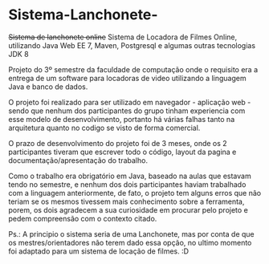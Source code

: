 # Sistema-Lanchonete-
~~Sistema de lanchonete online~~ Sistema de Locadora de Filmes Online, utilizando Java Web EE 7, Maven, Postgresql e algumas outras tecnologias
JDK 8

Projeto do 3º semestre da faculdade de computação onde o requisito era a entrega de um software para locadoras de video utilizando a linguagem Java e banco de dados.

O projeto foi realizado para ser utilizado em navegador - aplicação web - sendo que nenhum dos participantes do grupo tinham experiencia com esse modelo de desenvolvimento, portanto há várias falhas tanto na arquitetura quanto no codigo se visto de forma comercial.

O prazo de desenvolvimento do projeto foi de 3 meses, onde os 2 participantes tiveram que escrever todo o código, layout da pagina e documentação/apresentação do trabalho.

Como o trabalho era obrigatório em Java, baseado na aulas que estavam tendo no semestre, e nenhum dos dois participantes haviam trabalhado com a linguagem anteriormente, de fato, o projeto tem alguns erros que não teriam se os mesmos tivessem mais conhecimento sobre a ferramenta, porem, os dois agradecem a sua curiosidade em procurar pelo projeto e pedem compreensão com o contexto citado.

Ps.: A principio o sistema seria de uma Lanchonete, mas por conta de que os mestres/orientadores não terem dado essa opção, no ultimo momento foi adaptado para um sistema de locação de filmes.
:D
